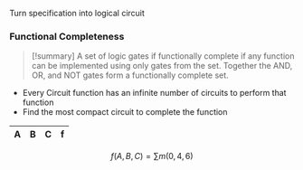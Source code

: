 
Turn specification into logical circuit

### Functional Completeness

>[!summary] 
>A set of logic gates if functionally complete if any function can be implemented using only gates from the set. Together the AND, OR, and NOT gates form a functionally complete set.

- Every Circuit function has an infinite number of circuits to perform that function
- Find the most compact circuit to complete the function


A | B | C | f
---|---|---|---

$$f(A,B,C) = \sum m(0,4,6) $$


